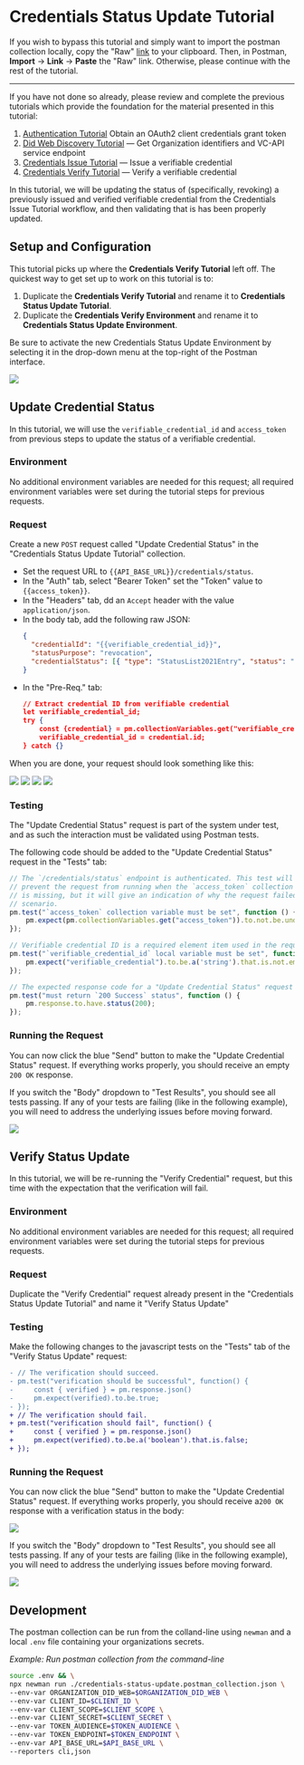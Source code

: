 # Credentials Status Update Tutorial

If you wish to bypass this tutorial and simply want to import the postman collection locally, copy the "Raw" [link](https://raw.githubusercontent.com/w3c-ccg/traceability-interop/main/docs/tutorials/credentials-status-update/credentials-status-update.postman_collection.json) to your clipboard. Then, in Postman, **Import** -> **Link** -> **Paste** the "Raw" link. Otherwise, please continue with the rest of the tutorial.

---

If you have not done so already, please review and complete the previous tutorials which provide the foundation for the material presented in this tutorial:

1. [Authentication Tutorial](../authentication/README.md)  Obtain an OAuth2 client credentials grant token
1. [Did Web Discovery Tutorial](../did-web-discovery/README.md) — Get Organization identifiers and VC-API service endpoint
1. [Credentials Issue Tutorial](../credentials-issue/README.md) — Issue a verifiable credential
1. [Credentials Verify Tutorial](../credentials-verify/README.md) — Verify a verifiable credential

In this tutorial, we will be updating the status of (specifically, revoking) a previously issued and verified verifiable credential from the Credentials Issue Tutorial workflow, and then validating that is has been properly updated.

## Setup and Configuration

This tutorial picks up where the **Credentials Verify Tutorial** left off. The quickest way to get set up to work on this tutorial is to:

1. Duplicate the **Credentials Verify Tutorial** and rename it to **Credentials Status Update Tutorial**.
1. Duplicate the **Credentials Verify Environment** and rename it to **Credentials Status Update Environment**.

Be sure to activate the new Credentials Status Update Environment by selecting it in the drop-down menu at the top-right of the Postman interface.

<img src="./resources/select-environment.png"/>

## Update Credential Status

In this tutorial, we will use the `verifiable_credential_id` and `access_token` from previous steps to update the status of a verifiable credential.

### Environment

No additional environment variables are needed for this request; all required environment variables were set during the tutorial steps for previous requests.

### Request

Create a new `POST` request called "Update Credential Status" in the "Credentials Status Update Tutorial" collection.

* Set the request URL to `{{API_BASE_URL}}/credentials/status`.
* In the "Auth" tab, select "Bearer Token" set the "Token" value to `{{access_token}}`.
* In the "Headers" tab, dd an `Accept` header with the value `application/json`.
* In the body tab, add the following raw JSON:
  ```json
  {
    "credentialId": "{{verifiable_credential_id}}",
    "statusPurpose": "revocation",
    "credentialStatus": [{ "type": "StatusList2021Entry", "status": "1" }]
  }
  ```
* In the "Pre-Req." tab:
  ```json
  // Extract credential ID from verifiable credential
  let verifiable_credential_id;
  try {
      const {credential} = pm.collectionVariables.get("verifiable_credential");
      verifiable_credential_id = credential.id;
  } catch {}
  ```

When you are done, your request should look something like this:

<img src="./resources/credentials-status-update-auth.png"/>
<img src="./resources/credentials-status-update-headers.png"/>
<img src="./resources/credentials-status-update-body.png"/>
<img src="./resources/credentials-status-update-prereq.png"/>

### Testing

The "Update Credential Status" request is part of the system under test, and as such the interaction must be validated using Postman tests.

The following code should be added to the "Update Credential Status" request in the "Tests" tab:

```javascript
// The `/credentials/status` endpoint is authenticated. This test will not
// prevent the request from running when the `access_token` collection variable
// is missing, but it will give an indication of why the request failed in that
// scenario.
pm.test("`access_token` collection variable must be set", function () {
    pm.expect(pm.collectionVariables.get("access_token")).to.not.be.undefined;
});

// Verifiable credential ID is a required element item used in the request body
pm.test("`verifiable_credential_id` local variable must be set", function () {
    pm.expect("verifiable_credential").to.be.a('string').that.is.not.empty;
});

// The expected response code for a "Update Credential Status" request is `200 Success`
pm.test("must return `200 Success` status", function () {
    pm.response.to.have.status(200);
});
```

### Running the Request

You can now click the blue "Send" button to make the "Update Credential Status" request. If everything works properly, you should receive an empty `200 OK` response.

If you switch the "Body" dropdown to "Test Results", you should see all tests passing. If any of your tests are failing (like in the following example), you will need to address the underlying issues before moving forward.

<img src="./resources/credentials-status-update-tests-fail.png"/>

## Verify Status Update

In this tutorial, we will be re-running the "Verify Credential" request, but this time with the expectation that the verification will fail.

### Environment

No additional environment variables are needed for this request; all required environment variables were set during the tutorial steps for previous requests.

### Request

Duplicate the "Verify Credential" request already present in the "Credentials Status Update Tutorial" and name it "Verify Status Update"

### Testing

Make the following changes to the javascript tests on the "Tests" tab of the "Verify Status Update" request:

```diff
- // The verification should succeed.
- pm.test("verification should be successful", function() {
-     const { verified } = pm.response.json()
-     pm.expect(verified).to.be.true;
- });
+ // The verification should fail.
+ pm.test("verification should fail", function() {
+     const { verified } = pm.response.json()
+     pm.expect(verified).to.be.a('boolean').that.is.false;
+ });
```

### Running the Request

You can now click the blue "Send" button to make the "Update Credential Status" request. If everything works properly, you should receive a`200 OK` response with a verification status in the body:

<img src="./resources/credentials-verification-response.png"/>

If you switch the "Body" dropdown to "Test Results", you should see all tests passing. If any of your tests are failing (like in the following example), you will need to address the underlying issues before moving forward.

<img src="./resources/credentials-verification-tests-fail.png"/>

## Development

The postman collection can be run from the colland-line using `newman` and a local `.env` file containing your organizations secrets.

_Example: Run postman collection from the command-line_
```sh
source .env && \
npx newman run ./credentials-status-update.postman_collection.json \
--env-var ORGANIZATION_DID_WEB=$ORGANIZATION_DID_WEB \
--env-var CLIENT_ID=$CLIENT_ID \
--env-var CLIENT_SCOPE=$CLIENT_SCOPE \
--env-var CLIENT_SECRET=$CLIENT_SECRET \
--env-var TOKEN_AUDIENCE=$TOKEN_AUDIENCE \
--env-var TOKEN_ENDPOINT=$TOKEN_ENDPOINT \
--env-var API_BASE_URL=$API_BASE_URL \
--reporters cli,json
```
